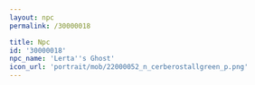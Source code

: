 ```yaml
---
layout: npc
permalink: /30000018

title: Npc
id: '30000018'
npc_name: 'Lerta''s Ghost'
icon_url: 'portrait/mob/22000052_n_cerberostallgreen_p.png'
---
```

